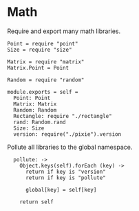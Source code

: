 Math
====

Require and export many math libraries.

    Point = require "point"
    Size = require "size"

    Matrix = require "matrix"
    Matrix.Point = Point

    Random = require "random"

    module.exports = self =
      Point: Point
      Matrix: Matrix
      Random: Random
      Rectangle: require "./rectangle"
      rand: Random.rand
      Size: Size
      version: require("./pixie").version

Pollute all libraries to the global namespace.

      pollute: ->
        Object.keys(self).forEach (key) ->
          return if key is "version"
          return if key is "pollute"

          global[key] = self[key]

        return self
